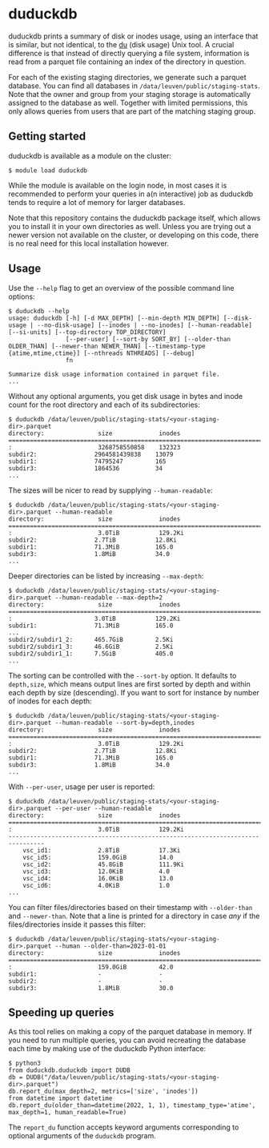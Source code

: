 # duduckdb

duduckdb prints a summary of disk or inodes usage, using an
interface that is similar, but not identical, to the
[du](https://man7.org/linux/man-pages/man1/du.1.html) (disk usage) 
Unix tool. A crucial difference is that instead of directly querying a file
system, information is read from a parquet file containing an index of the
directory in question.

For each of the existing staging directories, we generate such a parquet
database. You can find all databases in `/data/leuven/public/staging-stats`.
Note that the owner and group from your staging storage is automatically assigned
to the database as well. Together with limited permissions, this only allows
queries from users that are part of the matching staging group.

## Getting started

duduckdb is available as a module on the cluster:

```
$ module load duduckdb
```

While the module is available on the login node, in most cases it is recommended to
perform your queries in a(n interactive) job as duduckdb tends to require a lot of
memory for larger databases.

Note that this repository contains the duduckdb package itself, which allows you to
install it in your own directories as well. Unless you are trying out a newer version
not available on the cluster, or developing on this code, there is no real need for
this local installation however.

## Usage

Use the `--help` flag to get an overview of the possible command line options:

```
$ duduckdb --help
usage: duduckdb [-h] [-d MAX_DEPTH] [--min-depth MIN_DEPTH] [--disk-usage | --no-disk-usage] [--inodes | --no-inodes] [--human-readable] [--si-units] [--top-directory TOP_DIRECTORY]
                [--per-user] [--sort-by SORT_BY] [--older-than OLDER_THAN] [--newer-than NEWER_THAN] [--timestamp-type {atime,mtime,ctime}] [--nthreads NTHREADS] [--debug]
                fn

Summarize disk usage information contained in parquet file.
...
```

Without any optional arguments, you get disk usage in bytes and inode count
for the root directory and each of its subdirectories:

```
$ duduckdb /data/leuven/public/staging-stats/<your-staging-dir>.parquet
directory:               size             inodes
================================================================================
:                        3268758550858    132323
subdir2:                2964581439838    13079
subdir1:                74795247         165
subdir3:                1864536          34
...
```

The sizes will be nicer to read by supplying `--human-readable`:

```
$ duduckdb /data/leuven/public/staging-stats/<your-staging-dir>.parquet --human-readable
directory:               size             inodes
================================================================================
:                        3.0TiB           129.2Ki
subdir2:                2.7TiB           12.8Ki
subdir1:                71.3MiB          165.0
subdir3:                1.8MiB           34.0
...
```

Deeper directories can be listed by increasing `--max-depth`:

```
$ duduckdb /data/leuven/public/staging-stats/<your-staging-dir>.parquet --human-readable --max-depth=2
directory:               size             inodes
================================================================================
:                       3.0TiB           129.2Ki
subdir1:                71.3MiB          165.0
...
subdir2/subdir1_2:      465.7GiB         2.5Ki
subdir2/subdir1_3:      46.6GiB          2.5Ki
subdir2/subdir1_1:      7.5GiB           405.0
...
```

The sorting can be controlled with the `--sort-by` option. It defaults to
`depth,size`, which means output lines are first sorted by depth and within
each depth by size (descending). If you want to sort for instance by number
of inodes for each depth:

```
$ duduckdb /data/leuven/public/staging-stats/<your-staging-dir>.parquet --human-readable --sort-by=depth,inodes
directory:               size             inodes
================================================================================
:                        3.0TiB           129.2Ki
subdir2:                2.7TiB           12.8Ki
subdir1:                71.3MiB          165.0
subdir3:                1.8MiB           34.0
...
```

With `--per-user`, usage per user is reported:

```
$ duduckdb /data/leuven/public/staging-stats/<your-staging-dir>.parquet --per-user --human-readable
directory:               size             inodes
================================================================================
:                        3.0TiB           129.2Ki
--------------------------------------------------------------------------------
    vsc_id1:             2.8TiB           17.3Ki
    vsc_id5:             159.0GiB         14.0
    vsc_id2:             45.8GiB          111.9Ki
    vsc_id3:             12.0KiB          4.0
    vsc_id4:             16.0KiB          13.0
    vsc_id6:             4.0KiB           1.0
...
```

You can filter files/directories based on their timestamp with `--older-than`
and `--newer-than`. Note that a line is printed for a directory in case *any*
if the files/directories inside it passes this filter:

```
$ duduckdb /data/leuven/public/staging-stats/<your-staging-dir>.parquet --human --older-than=2023-01-01
directory:               size             inodes
================================================================================
:                        159.0GiB         42.0
subdir1:                 -                -
subdir2:                 -                -
subdir3:                 1.8MiB           30.0
```


## Speeding up queries

As this tool relies on making a copy of the parquet database in memory. If you need
to run multiple queries, you can avoid recreating the database each time by making
use of the duduckdb Python interface:

```
$ python3
from duduckdb.duduckdb import DUDB
db = DUDB("/data/leuven/public/staging-stats/<your-staging-dir>.parquet")
db.report_du(max_depth=2, metrics=['size', 'inodes'])
from datetime import datetime
db.report_du(older_than=datetime(2022, 1, 1), timestamp_type='atime', max_depth=1, human_readable=True)
```

The `report_du` function accepts keyword arguments corresponding to optional
arguments of the `duduckdb` program.
